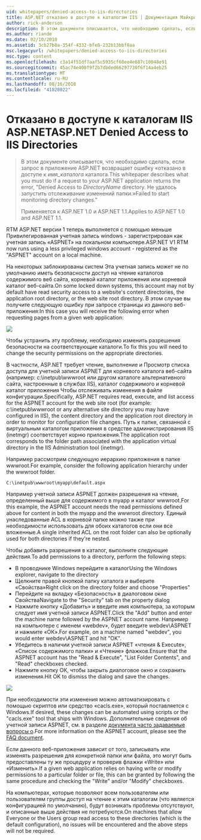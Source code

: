 ```yaml
---
uid: whitepapers/denied-access-to-iis-directories
title: ASP.NET отказано в доступе к каталогам IIS | Документация Майкрософт
author: rick-anderson
description: В этом документе описывается, что необходимо сделать, если запрос на приложение ASP.NET возвращает ошибку, «запрещен доступ к каталогу имя_каталога. Не удалось s...
ms.author: riande
ms.date: 02/10/2010
ms.assetid: 3cb27b8a-354f-4332-bfe0-232b13bbf8aa
msc.legacyurl: /whitepapers/denied-access-to-iis-directories
msc.type: content
ms.openlocfilehash: c3a14f51df7aaf5c5935cf60ee4e687c10048e91
ms.sourcegitcommit: 45ac74e400f9f2b7dbded66297730f6f14a4eb25
ms.translationtype: MT
ms.contentlocale: ru-RU
ms.lasthandoff: 08/16/2018
ms.locfileid: "41828022"
---
```

<a name="aspnet-denied-access-to-iis-directories"></a><span data-ttu-id="495ec-104">Отказано в доступе к каталогам IIS ASP.NET</span><span class="sxs-lookup"><span data-stu-id="495ec-104">ASP.NET Denied Access to IIS Directories</span></span>
====================
> <span data-ttu-id="495ec-105">В этом документе описывается, что необходимо сделать, если запрос в приложение ASP.NET возвращает ошибку «отказано в доступе к *имя_каталога* каталога.</span><span class="sxs-lookup"><span data-stu-id="495ec-105">This whitepaper describes what you must do if a request to your ASP.NET application returns the error, "Denied Access to *DirectoryName* directory.</span></span> <span data-ttu-id="495ec-106">Не удалось запустить отслеживание изменений папки.»</span><span class="sxs-lookup"><span data-stu-id="495ec-106">Failed to start monitoring directory changes."</span></span>
> 
> <span data-ttu-id="495ec-107">Применяется к ASP.NET 1.0 и ASP.NET 1.1.</span><span class="sxs-lookup"><span data-stu-id="495ec-107">Applies to ASP.NET 1.0 and ASP.NET 1.1.</span></span>


<span data-ttu-id="495ec-108">RTM ASP.NET версии 1 теперь выполняется с помощью меньше Привилегированная учетная запись windows - зарегистрирован как учетная запись «ASPNET» на локальном компьютере.</span><span class="sxs-lookup"><span data-stu-id="495ec-108">ASP.NET V1 RTM now runs using a less privileged windows account - registered as the "ASPNET" account on a local machine.</span></span>

<span data-ttu-id="495ec-109">На некоторых заблокированы систем Эта учетная запись может не по умолчанию иметь безопасности доступ на чтение каталогов содержимого веб сайта, корневой каталог приложения или корневой каталог веб-сайта.</span><span class="sxs-lookup"><span data-stu-id="495ec-109">On some locked down systems, this account may not by default have read security access to a website's content directories, the application root directory, or the web site root directory.</span></span> <span data-ttu-id="495ec-110">В этом случае вы получите следующую ошибку при запросе страницы из данного веб-приложения:</span><span class="sxs-lookup"><span data-stu-id="495ec-110">In this case you will receive the following error when requesting pages from a given web application:</span></span>

![](denied-access-to-iis-directories/_static/image1.jpg)

<span data-ttu-id="495ec-111">Чтобы устранить эту проблему, необходимо изменить разрешения безопасности на соответствующие каталоги.</span><span class="sxs-lookup"><span data-stu-id="495ec-111">To fix this you will need to change the security permissions on the appropriate directories.</span></span>

<span data-ttu-id="495ec-112">В частности, ASP.NET требует чтение, выполнение и Просмотр списка доступа для учетной записи ASPNET для корневого каталога веб-сайта (например: c:\inetpub\wwwroot или другом каталоге альтернативного сайта, настроенные в службах IIS), каталог содержимого и корневой каталог приложения Чтобы отслеживать изменения в файле конфигурации.</span><span class="sxs-lookup"><span data-stu-id="495ec-112">Specifically, ASP.NET requires read, execute, and list access for the ASPNET account for the web site root (for example: c:\inetpub\wwwroot or any alternative site directory you may have configured in IIS), the content directory and the application root directory in order to monitor for configuration file changes.</span></span> <span data-ttu-id="495ec-113">Путь к папке, связанной с виртуальным каталогом приложения в средстве администрирования IIS (inetmgr) соответствует корню приложения.</span><span class="sxs-lookup"><span data-stu-id="495ec-113">The application root corresponds to the folder path associated with the application virtual directory in the IIS Administration tool (inetmgr).</span></span>

<span data-ttu-id="495ec-114">Например рассмотрим следующую иерархию приложения в папке wwwroot.</span><span class="sxs-lookup"><span data-stu-id="495ec-114">For example, consider the following application hierarchy under the wwwroot folder.</span></span>

`C:\inetpub\wwwroot\myapp\default.aspx`

<span data-ttu-id="495ec-115">Например учетной записи ASPNET должен разрешения на чтение, определенный выше для содержимого в myapp и каталог wwwroot.</span><span class="sxs-lookup"><span data-stu-id="495ec-115">For this example, the ASPNET account needs the read permissions defined above for content in both the myapp and the wwwroot directory.</span></span> <span data-ttu-id="495ec-116">Единый унаследованные ACL в корневой папке можно также при необходимости использовать для обоих каталогов если они все вложенные.</span><span class="sxs-lookup"><span data-stu-id="495ec-116">A single inherited ACL on the root folder can also be optionally used for both directories if they're nested.</span></span>

<span data-ttu-id="495ec-117">Чтобы добавить разрешения в каталог, выполните следующие действия.</span><span class="sxs-lookup"><span data-stu-id="495ec-117">To add permissions to a directory, perform the following steps:</span></span>

- <span data-ttu-id="495ec-118">В проводнике Windows перейдите в каталог</span><span class="sxs-lookup"><span data-stu-id="495ec-118">Using the Windows explorer, navigate to the directory</span></span>
- <span data-ttu-id="495ec-119">Щелкните правой кнопкой папку каталога и выберите «Свойства»</span><span class="sxs-lookup"><span data-stu-id="495ec-119">Right click on the directory folder and choose "Properties"</span></span>
- <span data-ttu-id="495ec-120">Перейдите на вкладку «Безопасность» в диалоговом окне Свойства</span><span class="sxs-lookup"><span data-stu-id="495ec-120">Navigate to the "Security" tab on the property dialog</span></span>
- <span data-ttu-id="495ec-121">Нажмите кнопку «Добавить» и введите имя компьютера, за которым следует имя учетной записи ASPNET.</span><span class="sxs-lookup"><span data-stu-id="495ec-121">Click the "Add" button and enter the machine name followed by the ASPNET account name.</span></span> <span data-ttu-id="495ec-122">Например на компьютере с именем «webdev», будет введите webdev\ASPNET и нажмите «ОК».</span><span class="sxs-lookup"><span data-stu-id="495ec-122">For example, on a machine named "webdev", you would enter webdev\ASPNET and hit "OK".</span></span>
- <span data-ttu-id="495ec-123">Убедитесь в наличии учетной записи ASPNET «чтения &amp; Execute», «Список содержимого папки» и «Чтение» флажков.</span><span class="sxs-lookup"><span data-stu-id="495ec-123">Ensure that the ASPNET account has the "Read &amp; Execute", "List Folder Contents", and "Read" checkboxes checked.</span></span>
- <span data-ttu-id="495ec-124">Нажмите кнопку ОК, чтобы закрыть диалоговое окно и сохранить изменения.</span><span class="sxs-lookup"><span data-stu-id="495ec-124">Hit OK to dismiss the dialog and save the changes.</span></span>

![](denied-access-to-iis-directories/_static/image2.jpg)

<span data-ttu-id="495ec-125">При необходимости эти изменения можно автоматизировать с помощью скриптов или средство «cacls.exe», который поставляется с Windows.</span><span class="sxs-lookup"><span data-stu-id="495ec-125">If desired, these changes can be automated using scripts or the "cacls.exe" tool that ships with Windows.</span></span> <span data-ttu-id="495ec-126">Дополнительные сведения об учетной записи ASPNET, см. в разделе [документа часто задаваемые вопросы о](https://go.microsoft.com/fwlink/?LinkId=5828).</span><span class="sxs-lookup"><span data-stu-id="495ec-126">For more information on the ASPNET account, please see the [FAQ document](https://go.microsoft.com/fwlink/?LinkId=5828).</span></span>

<span data-ttu-id="495ec-127">Если данного веб-приложения зависит от того, записывать или изменять разрешения для конкретной папки или файла, это могут быть предоставлены ту же процедуру и проверив флажки «Write» или «Изменить».</span><span class="sxs-lookup"><span data-stu-id="495ec-127">If a given web application relies on having write or modify permissions to a particular folder or file, this can be granted by following the same procedure and checking the "Write" and/or "Modify" checkboxes.</span></span>

<span data-ttu-id="495ec-128">На компьютерах, которые позволяют всем пользователям или пользователям группы доступ на чтение к этим каталогам (что является конфигурацией по умолчанию), будут возникать проблемы отсутствуют, и описанные выше действия не потребуются.</span><span class="sxs-lookup"><span data-stu-id="495ec-128">On machines that allow Everyone or the Users group read access to these directories (which is the default configuration), no issues will be encountered and the above steps will not be required.</span></span>
